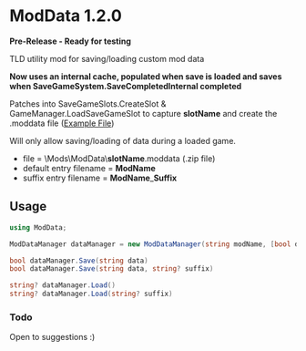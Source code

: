 # ModData 1.2.0

**Pre-Release - Ready for testing**

TLD utility mod for saving/loading custom mod data

**Now uses an internal cache, populated when save is loaded and saves when SaveGameSystem.SaveCompletedInternal completed**

Patches into SaveGameSlots.CreateSlot & GameManager.LoadSaveGameSlot to capture **slotName** and create the .moddata file ([Example File](./example/))

Will only allow saving/loading of data during a loaded game.

* file = \\Mods\\ModData\\**slotName**.moddata (.zip file)
* default entry filename = **ModName**
* suffix entry filename = **ModName**_**Suffix**

## Usage

```cs
using ModData;
```

```cs
ModDataManager dataManager = new ModDataManager(string modName, [bool debug = false]);
```
```cs
bool dataManager.Save(string data) 
bool dataManager.Save(string data, string? suffix)
```
```cs
string? dataManager.Load() 
string? dataManager.Load(string? suffix)
```

### Todo

Open to suggestions :)